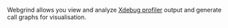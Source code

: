 Webgrind allows you view and analyze [Xdebug profiler](#xdebug-profiler) output and generate call graphs for visualisation. 